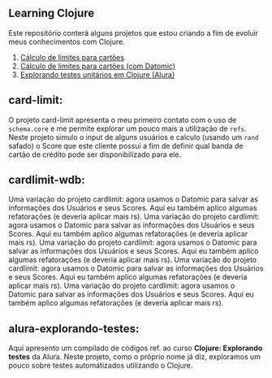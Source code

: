 ## Learning Clojure
Este repositório conterá alguns projetos que estou criando a fim de evoluir meus conhecimentos com Clojure.
1. [Cálculo de limites para cartões](#card-limit)
2. [Cálculo de limites para cartões (com Datomic)](#cardlimit-wdb)
1. [Explorando testes unitários em Clojure (Alura)](#alura-explorando-testes)

## card-limit:
O projeto card-limit apresenta o meu primeiro contato com o uso de `schema.core` e me permite explorar um pouco mais a utilização de `refs`. 
Neste projeto simulo o input de alguns usuários e calculo (usando um `rand` safado) o Score que este cliente possui a fim de definir qual banda de cartão de crédito pode ser disponibilizado para ele.

## cardlimit-wdb:
Uma variação do projeto cardlimit: agora usamos o Datomic para salvar as informações dos Usuários e seus Scores. Aqui eu também aplico algumas refatorações (e deveria aplicar mais rs).
Uma variação do projeto cardlimit: agora usamos o Datomic para salvar as informações dos Usuários e seus Scores. Aqui eu também aplico algumas refatorações (e deveria aplicar mais rs).
Uma variação do projeto cardlimit: agora usamos o Datomic para salvar as informações dos Usuários e seus Scores. Aqui eu também aplico algumas refatorações (e deveria aplicar mais rs).
Uma variação do projeto cardlimit: agora usamos o Datomic para salvar as informações dos Usuários e seus Scores. Aqui eu também aplico algumas refatorações (e deveria aplicar mais rs).
Uma variação do projeto cardlimit: agora usamos o Datomic para salvar as informações dos Usuários e seus Scores. Aqui eu também aplico algumas refatorações (e deveria aplicar mais rs).

## alura-explorando-testes:
Aqui apresento um compilado de códigos ref. ao curso **Clojure: Explorando testes** da Alura. Neste projeto, como o próprio nome já diz, exploramos um pouco sobre testes automátizados utilizando o Clojure.
